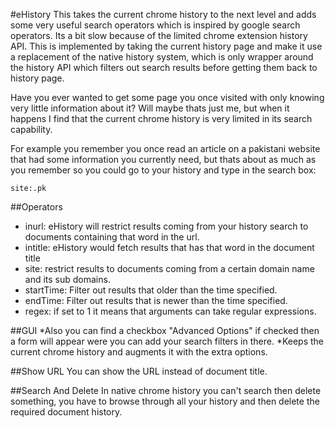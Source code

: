 #eHistory
This takes the current chrome history to the next level and adds some very useful search operators which is inspired by google search operators.
Its a bit slow because of the limited chrome extension history API. This is implemented by taking the current history page and make it use a 
replacement of the native history system, which is only wrapper around the history API which filters out search results before getting them back
to history page.

Have you ever wanted to get some page you once visited with only knowing very little information about it?
Will maybe thats just me, but when it happens I find that the current chrome history is very limited in its search capability.

For example you remember you once read an article on a pakistani website that had some information you currently need, but thats about as much 
as you remember so you could go to your history and type in the search box:

	site:.pk

##Operators
* inurl: eHistory will restrict results coming from your history search to documents containing that word in the url.
* intitle: eHistory would fetch results that has that word in the document title
* site: restrict results to documents coming from a certain domain name and its sub domains.
* startTime: Filter out results that older than the time specified.
* endTime: Filter out results that is newer than the time specified.
* regex: if set to 1 it means that arguments can take regular expressions.

##GUI
*Also you can find a checkbox "Advanced Options" if checked then a form will appear were you can add your search filters in there.
*Keeps the current chrome history and augments it with the extra options.

##Show URL
You can show the URL instead of document title.

##Search And Delete
In native chrome history you can't search then delete something, you have to browse through all your history and then delete the required document
history.

